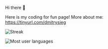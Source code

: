 Hi there 👋

Here is my coding for fun page!
More about me: https://tinyurl.com/dmitrysieg

![Streak](https://github-readme-streak-stats.herokuapp.com/?user=dmitrysieg)

![Most user languages](https://github-readme-stats.vercel.app/api/top-langs/?username=dmitrysieg)
